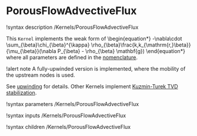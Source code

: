 # PorousFlowAdvectiveFlux

!syntax description /Kernels/PorousFlowAdvectiveFlux

This `Kernel` implements the weak form of
\begin{equation*}
  -\nabla\cdot \sum_{\beta}\chi_{\beta}^{\kappa} \rho_{\beta}\frac{k\,k_{\mathrm{r,}\beta}}{\mu_{\beta}}(\nabla P_{\beta} - \rho_{\beta} \mathbf{g})
\end{equation*}
where all parameters are defined in the [nomenclature](/nomenclature.md).

!alert note
A fully-upwinded version is implemented, where the mobility of the upstream nodes is used.

See [upwinding](/upwinding.md) for details.  Other Kernels implement [Kuzmin-Turek TVD stabilization](kt.md).

!syntax parameters /Kernels/PorousFlowAdvectiveFlux

!syntax inputs /Kernels/PorousFlowAdvectiveFlux

!syntax children /Kernels/PorousFlowAdvectiveFlux
